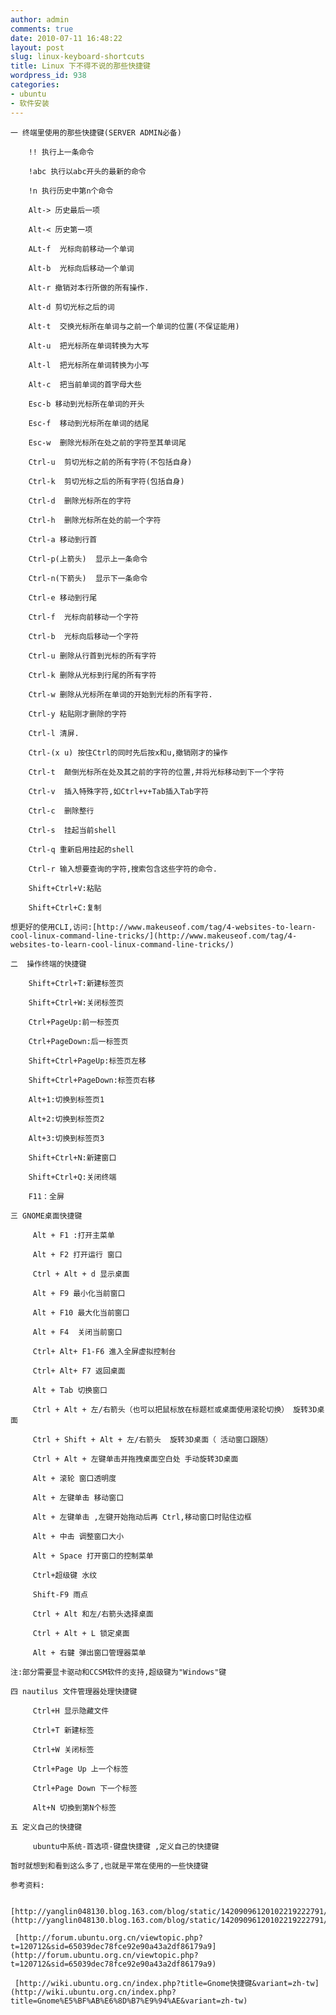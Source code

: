 ```yaml
---
author: admin
comments: true
date: 2010-07-11 16:48:22
layout: post
slug: linux-keyboard-shortcuts
title: Linux 下不得不说的那些快捷键
wordpress_id: 938
categories:
- ubuntu
- 软件安装
---
```


	一 终端里使用的那些快捷键(SERVER ADMIN必备)

> 
	
> 
> 
		!! 执行上一条命令
	
> 
> 
	
> 
> 
		!abc 执行以abc开头的最新的命令
	
> 
> 
	
> 
> 
		!n 执行历史中第n个命令
	
> 
> 
	
> 
> 
		Alt-> 历史最后一项
	
> 
> 
	
> 
> 
		Alt-< 历史第一项
	
> 
> 
	
> 
> 
		ALt-f  光标向前移动一个单词
	
> 
> 
	
> 
> 
		Alt-b  光标向后移动一个单词
	
> 
> 
	
> 
> 
		Alt-r 撤销对本行所做的所有操作.
	
> 
> 
	
> 
> 
		Alt-d 剪切光标之后的词
	
> 
> 
	
> 
> 
		Alt-t  交换光标所在单词与之前一个单词的位置(不保证能用)  
	
> 
> 
	
> 
> 
		Alt-u  把光标所在单词转换为大写
	
> 
> 
	
> 
> 
		Alt-l  把光标所在单词转换为小写
	
> 
> 
	
> 
> 
		Alt-c  把当前单词的首字母大些
	
> 
> 
	
> 
> 
		Esc-b 移动到光标所在单词的开头
	
> 
> 
	
> 
> 
		Esc-f  移动到光标所在单词的结尾
	
> 
> 
	
> 
> 
		Esc-w  删除光标所在处之前的字符至其单词尾
	
> 
> 
	
> 
> 
		Ctrl-u  剪切光标之前的所有字符(不包括自身)
	
> 
> 
	
> 
> 
		Ctrl-k  剪切光标之后的所有字符(包括自身)
	
> 
> 
	
> 
> 
		Ctrl-d  删除光标所在的字符
	
> 
> 
	
> 
> 
		Ctrl-h  删除光标所在处的前一个字符
	
> 
> 
	
> 
> 
		Ctrl-a 移动到行首
	
> 
> 
	
> 
> 
		Ctrl-p(上箭头)  显示上一条命令
	
> 
> 
	
> 
> 
		Ctrl-n(下箭头)  显示下一条命令
	
> 
> 
	
> 
> 
		Ctrl-e 移动到行尾
	
> 
> 
	
> 
> 
		Ctrl-f  光标向前移动一个字符
	
> 
> 
	
> 
> 
		Ctrl-b  光标向后移动一个字符
	
> 
> 
	
> 
> 
		Ctrl-u 删除从行首到光标的所有字符
	
> 
> 
	
> 
> 
		Ctrl-k 删除从光标到行尾的所有字符
	
> 
> 
	
> 
> 
		Ctrl-w 删除从光标所在单词的开始到光标的所有字符.
	
> 
> 
	
> 
> 
		Ctrl-y 粘贴刚才删除的字符
	
> 
> 
	
> 
> 
		Ctrl-l 清屏.
	
> 
> 
	
> 
> 
		Ctrl-(x u) 按住Ctrl的同时先后按x和u,撤销刚才的操作
	
> 
> 
	
> 
> 
		Ctrl-t  颠倒光标所在处及其之前的字符的位置,并将光标移动到下一个字符
	
> 
> 
	
> 
> 
		Ctrl-v  插入特殊字符,如Ctrl+v+Tab插入Tab字符
	
> 
> 
	
> 
> 
		Ctrl-c  删除整行
	
> 
> 
	
> 
> 
		Ctrl-s  挂起当前shell
	
> 
> 
	
> 
> 
		Ctrl-q 重新启用挂起的shell
	
> 
> 
	
> 
> 
		Ctrl-r 输入想要查询的字符,搜索包含这些字符的命令.
	
> 
> 
	
> 
> 
		Shift+Ctrl+V:粘贴
	
> 
> 
	
> 
> 
		Shift+Ctrl+C:复制
	
> 
> 

	想更好的使用CLI,访问:[http://www.makeuseof.com/tag/4-websites-to-learn-cool-linux-command-line-tricks/](http://www.makeuseof.com/tag/4-websites-to-learn-cool-linux-command-line-tricks/)

	二  操作终端的快捷键

> 
	
> 
> 
		Shift+Ctrl+T:新建标签页
	
> 
> 
	
> 
> 
		Shift+Ctrl+W:关闭标签页
	
> 
> 
	
> 
> 
		Ctrl+PageUp:前一标签页
	
> 
> 
	
> 
> 
		Ctrl+PageDown:后一标签页
	
> 
> 
	
> 
> 
		Shift+Ctrl+PageUp:标签页左移
	
> 
> 
	
> 
> 
		Shift+Ctrl+PageDown:标签页右移
	
> 
> 
	
> 
> 
		Alt+1:切换到标签页1
	
> 
> 
	
> 
> 
		Alt+2:切换到标签页2
	
> 
> 
	
> 
> 
		Alt+3:切换到标签页3
	
> 
> 
	
> 
> 
		Shift+Ctrl+N:新建窗口
	
> 
> 
	
> 
> 
		Shift+Ctrl+Q:关闭终端
	
> 
> 
	
> 
> 
		F11：全屏
	
> 
> 

	三 GNOME桌面快捷键

> 
	
> 
> 
		 Alt + F1 :打开主菜单 
	
> 
> 
	
> 
> 
		 Alt + F2 打开运行 窗口
	
> 
> 
	
> 
> 
		 Ctrl + Alt + d 显示桌面 
	
> 
> 
	
> 
> 
		 Alt + F9 最小化当前窗口
	
> 
> 
	
> 
> 
		 Alt + F10 最大化当前窗口
	
> 
> 
	
> 
> 
		 Alt + F4  关闭当前窗口 
	
> 
> 
	
> 
> 
		 Ctrl+ Alt+ F1-F6 進入全屏虚拟控制台
	
> 
> 
	
> 
> 
		 Ctrl+ Alt+ F7 返回桌面
	
> 
> 
	
> 
> 
		 Alt + Tab 切换窗口
	
> 
> 
	
> 
> 
		 Ctrl + Alt + 左/右箭头（也可以把鼠标放在标题栏或桌面使用滚轮切换） 旋转3D桌面
	
> 
> 
	
> 
> 
		 Ctrl + Shift + Alt + 左/右箭头  旋转3D桌面（ 活动窗口跟随）
	
> 
> 
	
> 
> 
		 Ctrl + Alt + 左键单击并拖拽桌面空白处 手动旋转3D桌面
	
> 
> 
	
> 
> 
		 Alt + 滚轮 窗口透明度 
	
> 
> 
	
> 
> 
		 Alt + 左键单击 移动窗口 
	
> 
> 
	
> 
> 
		 Alt + 左键单击 ,左键开始拖动后再 Ctrl,移动窗口时贴住边框
	
> 
> 
	
> 
> 
		 Alt + 中击 调整窗口大小
	
> 
> 
	
> 
> 
		 Alt + Space 打开窗口的控制菜单
	
> 
> 
	
> 
> 
		 Ctrl+超级键 水纹
	
> 
> 
	
> 
> 
		 Shift-F9 雨点 
	
> 
> 
	
> 
> 
		 Ctrl + Alt 和左/右箭头选择桌面
	
> 
> 
	
> 
> 
		 Ctrl + Alt + L 锁定桌面
	
> 
> 
	
> 
> 
		 Alt + 右鍵 弹出窗口管理器菜单
	
> 
> 

	注:部分需要显卡驱动和CCSM软件的支持,超级键为"Windows"键

	四 nautilus 文件管理器处理快捷键

> 
	
> 
> 
		 Ctrl+H 显示隐藏文件
	
> 
> 
	
> 
> 
		 Ctrl+T 新建标签
	
> 
> 
	
> 
> 
		 Ctrl+W 关闭标签
	
> 
> 
	
> 
> 
		 Ctrl+Page Up 上一个标签
	
> 
> 
	
> 
> 
		 Ctrl+Page Down 下一个标签
	
> 
> 
	
> 
> 
		 Alt+N 切換到第N个标签
	
> 
> 

	五 定义自己的快捷键

> 
	
> 
> 
		 ubuntu中系统-首选项-键盘快捷键 ,定义自己的快捷键
	
> 
> 

	暂时就想到和看到这么多了,也就是平常在使用的一些快捷键

	参考资料:

	 [http://yanglin048130.blog.163.com/blog/static/14209096120102219222791/](http://yanglin048130.blog.163.com/blog/static/14209096120102219222791/)

	 [http://forum.ubuntu.org.cn/viewtopic.php?t=120712&sid=65039dec78fce92e90a43a2df86179a9](http://forum.ubuntu.org.cn/viewtopic.php?t=120712&sid=65039dec78fce92e90a43a2df86179a9)

	 [http://wiki.ubuntu.org.cn/index.php?title=Gnome快捷键&variant=zh-tw](http://wiki.ubuntu.org.cn/index.php?title=Gnome%E5%BF%AB%E6%8D%B7%E9%94%AE&variant=zh-tw)

